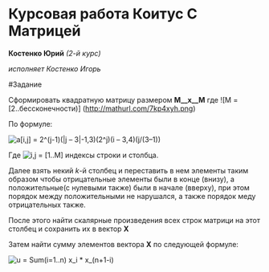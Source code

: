 ﻿Курсовая работа Коитус С Матрицей
================================


__Костенко Юрий__ _(2-й курс)_

_исполняет Костенко Игорь_

#Задание

Сформировать квадратную матрицу размером __M__x__M__ где ![M = \[2..бессконечности)] (http://mathurl.com/7kp4xyh.png)

По формуле:

![a[i,j] = 2^(j-1)(|j – 3|-1,3)(2^j)(i – 3,4)(j/(3–1))](http://mathurl.com/78fzq6q.png)

Где ![i,j = [1..M]](http://mathurl.com/7pfkngw.png) индексы строки и столбца.

Далее взять некий _k_-й столбец и переставить в нем элементы таким образом чтобы отрицательные элементы были в конце (внизу), а положительные(с нулевыми также)  были в начале (вверху), при этом порядок между положительными не нарушался, а также порядок меду отрицательных также.

После этого найти скалярные произведения всех строк матрици на этот столбец и сохранить их в вектор __X__

Затем найти сумму элементов вектора __X__ по следующей формуле:

![ u = Sum(i=1..n) x_i * x_(n+1-i)](http://mathurl.com/75ptllu.png)
